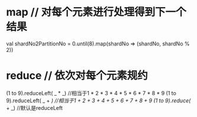 # map  // 对每个元素进行处理得到下一个结果

val shardNo2PartitionNo = 0.until(8).map(shardNo => (shardNo, shardNo % 2))


# reduce // 依次对每个元素规约

(1 to 9).reduceLeft( _ * _) //相当于1 * 2 * 3 * 4 * 5 * 6 * 7 * 8 * 9 
(1 to 9).reduceLeft( _ + _) //相当于1 + 2 + 3 + 4 + 5 + 6 + 7 + 8 + 9 
(1 to 9).reduce(_ + _) //默认是reduceLeft

